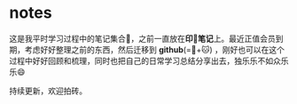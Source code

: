 # notes

这是我平时学习过程中的笔记集合📒，之前一直放在**印🐘笔记**上。最近正值会员到期，考虑好好整理之前的东西，然后迁移到 **github**(=🐙+🐱) ，刚好也可以在这个过程中好好回顾和梳理，同时也把自己的日常学习总结分享出去，独乐乐不如众乐乐😄

持续更新，欢迎拍砖。